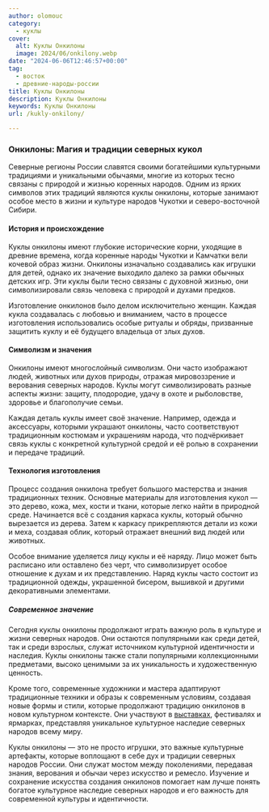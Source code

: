 ```yaml
---
author: olomouc
category:
  - куклы
cover:
  alt: Куклы Онкилоны
  image: 2024/06/onkilony.webp
date: "2024-06-06T12:46:57+00:00"
tag:
  - восток
  - древние-народы-россии
title: Куклы Онкилоны
description: Куклы Онкилоны
keywords: Куклы Онкилоны
url: /kukly-onkilony/

---
```

### Онкилоны: Магия и традиции северных кукол

Северные регионы России славятся своими богатейшими культурными традициями и уникальными обычаями, многие из которых тесно связаны с природой и жизнью коренных народов. Одним из ярких символов этих традиций являются куклы онкилоны, которые занимают особое место в жизни и культуре народов Чукотки и северо-восточной Сибири.

#### История и происхождение

Куклы онкилоны имеют глубокие исторические корни, уходящие в древние времена, когда коренные народы Чукотки и Камчатки вели кочевой образ жизни. Онкилоны изначально создавались как игрушки для детей, однако их значение выходило далеко за рамки обычных детских игр. Эти куклы были тесно связаны с духовной жизнью, они символизировали связь человека с природой и духами предков.

Изготовление онкилонов было делом исключительно женщин. Каждая кукла создавалась с любовью и вниманием, часто в процессе изготовления использовались особые ритуалы и обряды, призванные защитить куклу и её будущего владельца от злых духов.

#### Символизм и значения

Онкилоны имеют многослойный символизм. Они часто изображают людей, животных или духов природы, отражая мировоззрение и верования северных народов. Куклы могут символизировать разные аспекты жизни: защиту, плодородие, удачу в охоте и рыболовстве, здоровье и благополучие семьи.

Каждая деталь куклы имеет своё значение. Например, одежда и аксессуары, которыми украшают онкилоны, часто соответствуют традиционным костюмам и украшениям народа, что подчёркивает связь куклы с конкретной культурной средой и её ролью в сохранении и передаче традиций.

#### Технология изготовления

Процесс создания онкилона требует большого мастерства и знания традиционных техник. Основные материалы для изготовления кукол — это дерево, кожа, мех, кости и ткани, которые легко найти в природной среде. Начинается всё с создания каркаса куклы, который обычно вырезается из дерева. Затем к каркасу прикрепляются детали из кожи и меха, создавая облик, который отражает внешний вид людей или животных.

Особое внимание уделяется лицу куклы и её наряду. Лицо может быть расписано или оставлено без черт, что символизирует особое отношение к духам и их представлению. Наряд куклы часто состоит из традиционной одежды, украшенной бисером, вышивкой и другими декоративными элементами.

##### Современное значение

Сегодня куклы онкилоны продолжают играть важную роль в культуре и жизни северных народов. Они остаются популярными как среди детей, так и среди взрослых, служат источником культурной идентичности и наследия. Куклы онкилоны также стали популярными коллекционными предметами, высоко ценимыми за их уникальность и художественную ценность.

Кроме того, современные художники и мастера адаптируют традиционные техники и образы к современным условиям, создавая новые формы и стили, которые продолжают традицию онкилонов в новом культурном контексте. Они участвуют в [выставках](https://www.adora.ru/xiv-vystavka-iskusstvo-kukly-8-10-dekabrya-2023-goda/), фестивалях и ярмарках, представляя уникальное культурное наследие северных народов всему миру.

Куклы онкилоны — это не просто игрушки, это важные культурные артефакты, которые воплощают в себе дух и традиции северных народов России. Они служат мостом между поколениями, передавая знания, верования и обычаи через искусство и ремесло. Изучение и сохранение искусства создания онкилонов помогает нам лучше понять богатое культурное наследие северных народов и его важность для современной культуры и идентичности.
